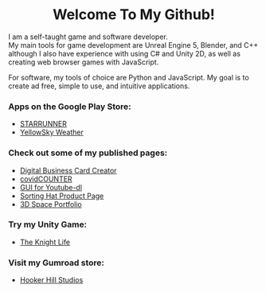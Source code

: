 <h1 style="text-align: center">Welcome To My Github!</h2>

<p>I am a self-taught game and software developer. <br>My main tools for game development are Unreal Engine 5, Blender, and C++ although I also have experience with using C# and Unity 2D, as well as creating web browser games with JavaScript.</p>
<p>For software, my tools of choice are Python and JavaScript. My goal is to create ad free, simple to use, and intuitive applications.</p> 

<h3>Apps on the Google Play Store:</h3>
<ul>
<li>
<a href="https://play.google.com/store/apps/details?id=runner.starrunner" target="">STARRUNNER</a>
</li>
<li>
<a href="https://play.google.com/store/apps/details?id=weather.yellowsky" target="">YellowSky Weather</a>
</li>
</ul>
<h3>Check out some of my published pages:</h3>
<ul>
<li>
<a href="https://DigitalBizCard.netlify.app" target="">Digital Business Card Creator</a>
<li>
<a href="https://jrh89.GitHub.io/ImprovedCovidCounter" target="">covidCOUNTER</a>
</li>
<li>
<a href="https://jrh89.GitHub.io/FMDownloadPage" target="">GUI for Youtube-dl</a>
</li>
<li>
<a href="https://jrh89.github.io/SHDownloadPage/" target="">Sorting Hat Product Page</a>
</li>
<li>
<a href="https://jrh89.GitHub.io/NP" target="">3D Space Portfolio</a>
</li>
</ul>

<h3>Try my Unity Game:</h3>
<ul>
<li>
<a href="https://jrh89.itch.io/the-knight-life" target="">The Knight Life</a>
</li>
</ul>
<h3>Visit my Gumroad store:</h3>
<ul>
<li>
<a href="https://jrh89.gumroad.com" target="">Hooker Hill Studios</a>
</li>
</ul>
